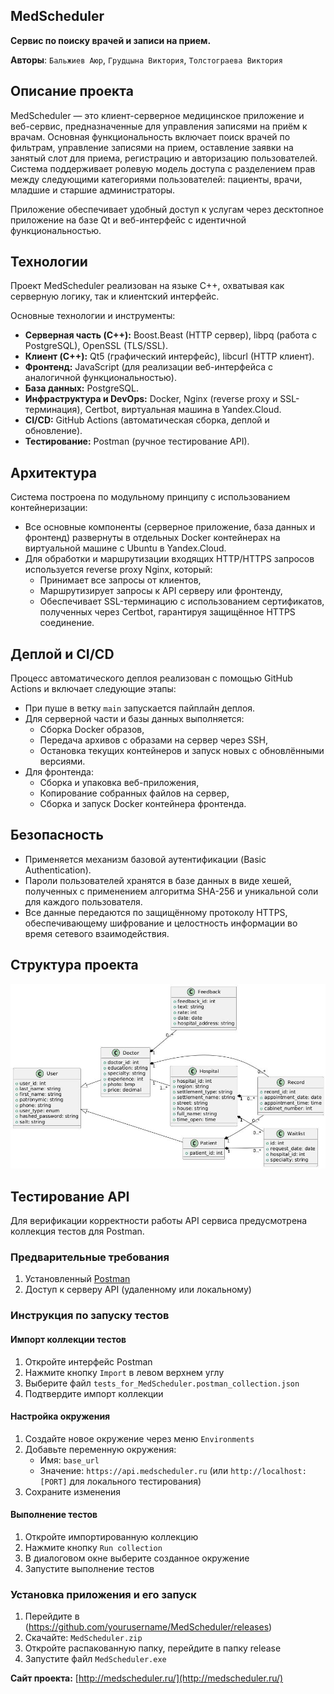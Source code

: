 ## MedScheduler
**Сервис по поиску врачей и записи на прием.**

**Авторы**: ```Бальжиев Аюр```, ```Грудцына Виктория```, ```Толстограева Виктория```

## Описание проекта

MedScheduler — это клиент-серверное медицинское приложение и веб-сервис, предназначенные для управления записями на приём к врачам. Основная функциональность включает поиск врачей по фильтрам, управление записями на прием, оставление заявки на занятый слот для приема, регистрацию и авторизацию пользователей. Система поддерживает ролевую модель доступа с разделением прав между следующими категориями пользователей: пациенты, врачи, младшие и старшие администраторы.

Приложение обеспечивает удобный доступ к услугам через десктопное приложение на базе Qt и веб-интерфейс с идентичной функциональностью.

## Технологии

Проект MedScheduler реализован на языке C++, охватывая как серверную логику, так и клиентский интерфейс.

Основные технологии и инструменты:

- **Серверная часть (C++):** Boost.Beast (HTTP сервер), libpq (работа с PostgreSQL), OpenSSL (TLS/SSL).
- **Клиент (C++):** Qt5 (графический интерфейс), libcurl (HTTP клиент).
- **Фронтенд:** JavaScript (для реализации веб-интерфейса с аналогичной функциональностью).
- **База данных:** PostgreSQL.
- **Инфраструктура и DevOps:** Docker, Nginx (reverse proxy и SSL-терминация), Certbot, виртуальная машина в Yandex.Cloud.
- **CI/CD:** GitHub Actions (автоматическая сборка, деплой и обновление).
- **Тестирование:** Postman (ручное тестирование API).

## Архитектура

Система построена по модульному принципу с использованием контейнеризации:

- Все основные компоненты (серверное приложение, база данных и фронтенд) развернуты в отдельных Docker контейнерах на виртуальной машине с Ubuntu в Yandex.Cloud. 
- Для обработки и маршрутизации входящих HTTP/HTTPS запросов используется reverse proxy Nginx, который:
  - Принимает все запросы от клиентов,
  - Маршрутизирует запросы к API серверу или фронтенду,
  - Обеспечивает SSL-терминацию с использованием сертификатов, полученных через Certbot, гарантируя защищённое HTTPS соединение.


## Деплой и CI/CD

Процесс автоматического деплоя реализован с помощью GitHub Actions и включает следующие этапы:

- При пуше в ветку `main` запускается пайплайн деплоя.
- Для серверной части и базы данных выполняется:
  - Сборка Docker образов,
  - Передача архивов с образами на сервер через SSH,
  - Остановка текущих контейнеров и запуск новых с обновлёнными версиями.
- Для фронтенда:
  - Сборка и упаковка веб-приложения,
  - Копирование собранных файлов на сервер,
  - Сборка и запуск Docker контейнера фронтенда.

## Безопасность

- Применяется механизм базовой аутентификации (Basic Authentication).
- Пароли пользователей хранятся в базе данных в виде хешей, полученных с применением алгоритма SHA-256 и уникальной соли для каждого пользователя.
- Все данные передаются по защищённому протоколу HTTPS, обеспечивающему шифрование и целостность информации во время сетевого взаимодействия.


## Структура проекта
![Схема взаимодействия объектов в базе данных](images/table_interaction_scheme.jpg)


## Тестирование API

Для верификации корректности работы API сервиса предусмотрена коллекция тестов для Postman. 

### Предварительные требования

1. Установленный [Postman](https://www.postman.com/downloads/)
2. Доступ к серверу API (удаленному или локальному)

### Инструкция по запуску тестов

#### Импорт коллекции тестов

1. Откройте интерфейс Postman
2. Нажмите кнопку `Import` в левом верхнем углу
3. Выберите файл `tests_for_MedScheduler.postman_collection.json`
4. Подтвердите импорт коллекции

#### Настройка окружения

1. Создайте новое окружение через меню `Environments` 
2. Добавьте переменную окружения:
   - Имя: `base_url`
   - Значение: `https://api.medscheduler.ru` (или `http://localhost:[PORT]` для локального тестирования)
3. Сохраните изменения

#### Выполнение тестов

1. Откройте импортированную коллекцию
2. Нажмите кнопку `Run collection`
3. В диалоговом окне выберите созданное окружение
4. Запустите выполнение тестов

### Установка приложения и его запуск

1. Перейдите в (https://github.com/yourusername/MedScheduler/releases)
2. Скачайте: `MedScheduler.zip`
3. Откройте распакованную папку, перейдите в папку release
4. Запустите файл `MedScheduler.exe`

**Сайт проекта:** [http://medscheduler.ru/](http://medscheduler.ru/)